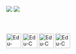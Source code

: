 <div> 
  <a href = "mailto:contatoferreiraedu@gmail.com"><img src="https://img.shields.io/badge/-Gmail-%23333?style=for-the-badge&logo=gmail&logoColor=red" target="_blank"></a>  
  <a href="https://www.linkedin.com/in/eduardoferreira001" target="_blank"><img src="https://img.shields.io/badge/-LinkedIn-%230077B5?style=for-the-badge&logo=linkedin&logoColor=white" target="_blank"></a> 
</div>

#

<div style="display: inline_block"><br>
  
  <img align="center" alt="Edu-Arduino" height="40" width="40" src="https://cdn.jsdelivr.net/gh/devicons/devicon@latest/icons/java/java-original-wordmark.svg">
  <img align="center" alt="Edu-C" height="40" width="40" src="https://cdn.jsdelivr.net/gh/devicons/devicon@latest/icons/dart/dart-plain-wordmark.svg">
  <img align="center" alt="Edu-C" height="40" width="40" src="https://cdn.jsdelivr.net/gh/devicons/devicon@latest/icons/c/c-plain.svg">
  <img align="center" alt="Edu-C" height="40" width="40" src="https://cdn.jsdelivr.net/gh/devicons/devicon@latest/icons/python/python-original.svg">
                 
</div>

